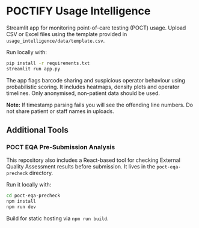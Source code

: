 # POCTIFY Usage Intelligence

Streamlit app for monitoring point-of-care testing (POCT) usage. Upload CSV or Excel files using the template provided in `usage_intelligence/data/template.csv`.

Run locally with:

```bash
pip install -r requirements.txt
streamlit run app.py
```

The app flags barcode sharing and suspicious operator behaviour using probabilistic scoring. It includes heatmaps, density plots and operator timelines. Only anonymised, non-patient data should be used.

**Note:** If timestamp parsing fails you will see the offending line numbers. Do not share patient or staff names in uploads.

## Additional Tools

### POCT EQA Pre-Submission Analysis

This repository also includes a React-based tool for checking External Quality Assessment results before submission. It lives in the `poct-eqa-precheck` directory.

Run it locally with:

```bash
cd poct-eqa-precheck
npm install
npm run dev
```

Build for static hosting via `npm run build`.
